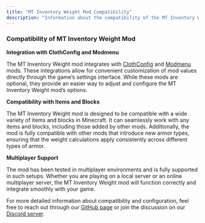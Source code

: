 ```yaml
---
title: "MT Inventory Weight Mod Compatibility"
description: "Information about the compatibility of the MT Inventory Weight mod with other mods and configurations, including integration with ClothConfig and Modmenu."
---
```


### Compatibility of MT Inventory Weight Mod

**Integration with ClothConfig and Modmenu**

The MT Inventory Weight mod integrates with [ClothConfig](https://modrinth.com/mod/cloth-config) and [Modmenu](https://modrinth.com/mod/modmenu) mods. These integrations allow for convenient customization of mod values directly through the game’s settings interface. While these mods are optional, they provide an easier way to adjust and configure the MT Inventory Weight mod’s options.

**Compatibility with Items and Blocks**

The MT Inventory Weight mod is designed to be compatible with a wide variety of items and blocks in Minecraft. It can seamlessly work with any items and blocks, including those added by other mods. Additionally, the mod is fully compatible with other mods that introduce new armor types, ensuring that the weight calculations apply consistently across different types of armor.

**Multiplayer Support**

The mod has been tested in multiplayer environments and is fully supported in such setups. Whether you are playing on a local server or an online multiplayer server, the MT Inventory Weight mod will function correctly and integrate smoothly with your game.

For more detailed information about compatibility and configuration, feel free to reach out through our [GitHub page](https://github.com/MEGATREX4/inventory-weight/) or join the discussion on our [Discord server](https://discord.gg/hc4XPRBEsq).
